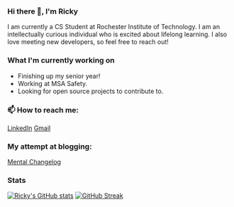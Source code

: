 ### Hi there 👋, I'm Ricky
I am currently a CS Student at Rochester Institute of Technology. 
I am an intellectually curious individual who is excited about lifelong learning. 
I also love meeting new developers, so feel free to reach out!

### What I'm currently working on
* Finishing up my senior year!
* Working at MSA Safety.
* Looking for open source projects to contribute to.  

### 📫 How to reach me:
[LinkedIn](https://www.linkedin.com/in/riccardi-dalexis-255270186/)
[Gmail](mailto:rod7760@rit.edu)

### My attempt at blogging:
[Mental Changelog](https://rod7760.github.io/mental_changelog.github.io/)

### Stats
[![Ricky's GitHub stats](https://github-readme-stats-vercel-rod7760s-projects.vercel.app/api?username=rod7760&theme=transparent&hide_border=true)](https://github.com/anuraghazra/github-readme-stats)
[![GitHub Streak](https://github-readme-streak-stats-git-main-rod7760s-projects.vercel.app/?user=rod7760&theme=tokyonight&hide_border=true)](https://git.io/streak-stats)

